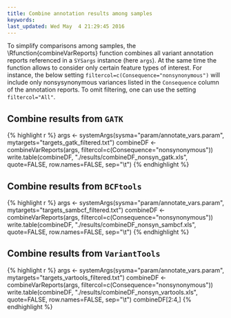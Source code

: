 ```yaml
---
title: Combine annotation results among samples
keywords: 
last_updated: Wed May  4 21:29:45 2016
---
```


To simplify comparisons among samples, the \Rfunction{combineVarReports}
function combines all variant annotation reports referenced in a
`SYSargs` instance (here `args`). At the same time the function
allows to consider only certain feature types of interest. For instance, the
below setting `filtercol=c(Consequence="nonsynonymous")` will include
only nonsysynonymous variances listed in the `Consequence` column of
the annotation reports. To omit filtering, one can use the setting
`filtercol="All"`.

## Combine results from `GATK`  


{% highlight r %}
args <- systemArgs(sysma="param/annotate_vars.param", mytargets="targets_gatk_filtered.txt")
combineDF <- combineVarReports(args, filtercol=c(Consequence="nonsynonymous"))
write.table(combineDF, "./results/combineDF_nonsyn_gatk.xls", quote=FALSE, row.names=FALSE, sep="\t")
{% endhighlight %}

## Combine results from `BCFtools`  


{% highlight r %}
args <- systemArgs(sysma="param/annotate_vars.param", mytargets="targets_sambcf_filtered.txt")
combineDF <- combineVarReports(args, filtercol=c(Consequence="nonsynonymous"))
write.table(combineDF, "./results/combineDF_nonsyn_sambcf.xls", quote=FALSE, row.names=FALSE, sep="\t")
{% endhighlight %}

## Combine results from `VariantTools`


{% highlight r %}
args <- systemArgs(sysma="param/annotate_vars.param", mytargets="targets_vartools_filtered.txt")
combineDF <- combineVarReports(args, filtercol=c(Consequence="nonsynonymous"))
write.table(combineDF, "./results/combineDF_nonsyn_vartools.xls", quote=FALSE, row.names=FALSE, sep="\t")
combineDF[2:4,] 
{% endhighlight %}

